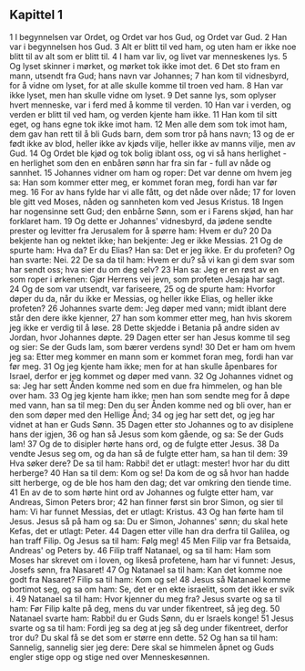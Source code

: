 ## Kapittel 1

1 I begynnelsen var Ordet, og Ordet var hos Gud, og Ordet var Gud.
2 Han var i begynnelsen hos Gud.
3 Alt er blitt til ved ham, og uten ham er ikke noe blitt til av alt som er blitt til.
4 I ham var liv, og livet var menneskenes lys.
5 Og lyset skinner i mørket, og mørket tok ikke imot det.
6 Det sto fram en mann, utsendt fra Gud; hans navn var Johannes;
7 han kom til vidnesbyrd, for å vidne om lyset, for at alle skulle komme til troen ved ham.
8 Han var ikke lyset, men han skulle vidne om lyset.
9 Det sanne lys, som oplyser hvert menneske, var i ferd med å komme til verden.
10 Han var i verden, og verden er blitt til ved ham, og verden kjente ham ikke.
11 Han kom til sitt eget, og hans egne tok ikke imot ham.
12 Men alle dem som tok imot ham, dem gav han rett til å bli Guds barn, dem som tror på hans navn;
13 og de er født ikke av blod, heller ikke av kjøds vilje, heller ikke av manns vilje, men av Gud.
14 Og Ordet ble kjød og tok bolig iblant oss, og vi så hans herlighet - en herlighet som den en enbåren sønn har fra sin far - full av nåde og sannhet.
15 Johannes vidner om ham og roper: Det var denne om hvem jeg sa: Han som kommer etter meg, er kommet foran meg, fordi han var før meg.
16 For av hans fylde har vi alle fått, og det nåde over nåde;
17 for loven ble gitt ved Moses, nåden og sannheten kom ved Jesus Kristus.
18 Ingen har nogensinne sett Gud; den enbårne Sønn, som er i Farens skjød, han har forklaret ham.
19 Og dette er Johannes' vidnesbyrd, da jødene sendte prester og levitter fra Jerusalem for å spørre ham: Hvem er du?
20 Da bekjente han og nektet ikke; han bekjente: Jeg er ikke Messias.
21 Og de spurte ham: Hva da? Er du Elias? Han sa: Det er jeg ikke. Er du profeten? Og han svarte: Nei.
22 De sa da til ham: Hvem er du? så vi kan gi dem svar som har sendt oss; hva sier du om deg selv?
23 Han sa: Jeg er en røst av en som roper i ørkenen: Gjør Herrens vei jevn, som profeten Jesaja har sagt.
24 Og de som var utsendt, var fariseere,
25 og de spurte ham: Hvorfor døper du da, når du ikke er Messias, og heller ikke Elias, og heller ikke profeten?
26 Johannes svarte dem: Jeg døper med vann; midt iblant dere står den dere ikke kjenner,
27 han som kommer etter meg, han hvis skorem jeg ikke er verdig til å løse.
28 Dette skjedde i Betania på andre siden av Jordan, hvor Johannes døpte.
29 Dagen etter ser han Jesus komme til seg og sier: Se der Guds lam, som bærer verdens synd!
30 Det er ham om hvem jeg sa: Etter meg kommer en mann som er kommet foran meg, fordi han var før meg.
31 Og jeg kjente ham ikke; men for at han skulle åpenbares for Israel, derfor er jeg kommet og døper med vann.
32 Og Johannes vidnet og sa: Jeg har sett Ånden komme ned som en due fra himmelen, og han ble over ham.
33 Og jeg kjente ham ikke; men han som sendte meg for å døpe med vann, han sa til meg: Den du ser Ånden komme ned og bli over, han er den som døper med den Hellige Ånd;
34 og jeg har sett det, og jeg har vidnet at han er Guds Sønn.
35 Dagen etter sto Johannes og to av disiplene hans der igjen,
36 og han så Jesus som kom gående, og sa: Se der Guds lam!
37 Og de to disipler hørte hans ord, og de fulgte etter Jesus.
38 Da vendte Jesus seg om, og da han så de fulgte etter ham, sa han til dem:
39 Hva søker dere? De sa til ham: Rabbi! det er utlagt: mester! hvor har du ditt herberge?
40 Han sa til dem: Kom og se! Da kom de og så hvor han hadde sitt herberge, og de ble hos ham den dag; det var omkring den tiende time.
41 En av de to som hørte hint ord av Johannes og fulgte etter ham, var Andreas, Simon Peters bror;
42 han finner først sin bror Simon, og sier til ham: Vi har funnet Messias, det er utlagt: Kristus.
43 Og han førte ham til Jesus. Jesus så på ham og sa: Du er Simon, Johannes' sønn; du skal hete Kefas, det er utlagt: Peter.
44 Dagen etter ville han dra derfra til Galilea, og han traff Filip. Og Jesus sa til ham: Følg meg!
45 Men Filip var fra Betsaida, Andreas' og Peters by.
46 Filip traff Natanael, og sa til ham: Ham som Moses har skrevet om i loven, og likeså profetene, ham har vi funnet: Jesus, Josefs sønn, fra Nasaret!
47 Og Natanael sa til ham: Kan det komme noe godt fra Nasaret? Filip sa til ham: Kom og se!
48 Jesus så Natanael komme bortimot seg, og sa om ham: Se, det er en ekte israelitt, som det ikke er svik i.
49 Natanael sa til ham: Hvor kjenner du meg fra? Jesus svarte og sa til ham: Før Filip kalte på deg, mens du var under fikentreet, så jeg deg.
50 Natanael svarte ham: Rabbi! du er Guds Sønn, du er Israels konge!
51 Jesus svarte og sa til ham: Fordi jeg sa deg at jeg så deg under fikentreet, derfor tror du? Du skal få se det som er større enn dette.
52 Og han sa til ham: Sannelig, sannelig sier jeg dere: Dere skal se himmelen åpnet og Guds engler stige opp og stige ned over Menneskesønnen.
